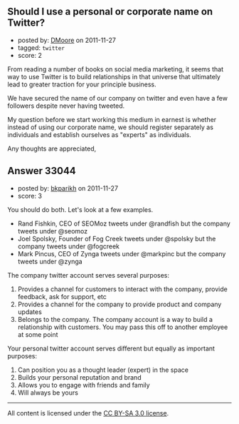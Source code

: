 ## Should I use a personal or corporate name on Twitter?

- posted by: [DMoore](https://stackexchange.com/users/-1/13608-dmoore) on 2011-11-27
- tagged: `twitter`
- score: 2

From reading a number of books on social media marketing, it seems that way to use Twitter is to build relationships in that universe that ultimately lead to greater traction for your principle business. 

We have secured the name of our company on twitter and even have a few followers despite never having tweeted.

My question before we start working this medium in earnest is whether instead of using our corporate name, we should register separately as individuals and establish ourselves as "experts" as individuals.

Any thoughts are appreciated,


## Answer 33044

- posted by: [bkparikh](https://stackexchange.com/users/-1/14682-bkparikh) on 2011-11-27
- score: 3

You should do both.  Let's look at a few examples. 

 - Rand Fishkin, CEO of SEOMoz tweets under @randfish but the company tweets under @seomoz
 - Joel Spolsky, Founder of Fog Creek tweets under @spolsky but the company tweets under @fogcreek
 - Mark Pincus, CEO of Zynga tweets under @markpinc but the company tweets under @zynga

The company twitter account serves several purposes:

 1. Provides a channel for customers to interact with the company,
    provide feedback, ask for support, etc
 2. Provides a channel for the company to provide product and company updates
 3. Belongs to the company. The company account is a way to build a relationship with customers.  You may pass this off to another employee at some point

Your personal twitter account serves different but equally as important purposes:

 1. Can position you as a thought leader (expert) in the space
 2. Builds your personal reputation and brand
 3. Allows you to engage with friends and family
 4. Will always be yours






---

All content is licensed under the [CC BY-SA 3.0 license](https://creativecommons.org/licenses/by-sa/3.0/).
